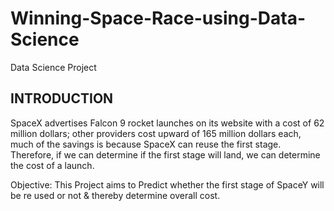 # Winning-Space-Race-using-Data-Science
Data Science Project
## INTRODUCTION
SpaceX advertises Falcon 9 rocket launches on its website with a cost of 62 million dollars; other providers cost upward of 165 million dollars each, much of the savings is because SpaceX can reuse the first stage. Therefore, if we can determine if the first stage will land, we can determine the cost of a launch.

Objective: This Project aims to Predict whether the first stage of SpaceY will be re used or not & thereby determine overall cost.

